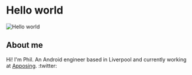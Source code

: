 # Hello world

<img src="https://raw.githubusercontent.com/philandrews100/philandrews100/master/resources/banner.png" alt="Hello world">


## About me
Hi! I'm Phil. An Android engineer based in Liverpool and currently working at [Apposing](https://apposing.co.uk). :twitter:
